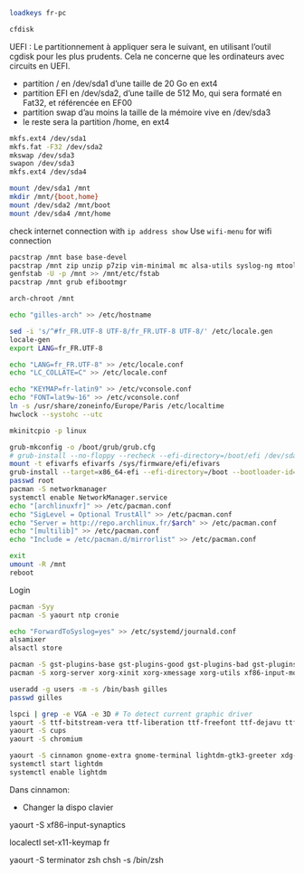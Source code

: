 
```bash
loadkeys fr-pc

cfdisk
```
UEFI : Le partitionnement à appliquer sera le suivant, en utilisant l’outil cgdisk pour les plus prudents. Cela ne concerne que les ordinateurs avec circuits en UEFI. 
 * partition / en /dev/sda1 d’une taille de 20 Go en ext4
 * partition EFI en /dev/sda2, d’une taille de 512 Mo, qui sera formaté en Fat32, et référencée en EF00
 * partition swap d’au moins la taille de la mémoire vive en /dev/sda3
 * le reste sera la partition /home, en ext4

```bash
mkfs.ext4 /dev/sda1
mkfs.fat -F32 /dev/sda2
mkswap /dev/sda3
swapon /dev/sda3
mkfs.ext4 /dev/sda4

mount /dev/sda1 /mnt
mkdir /mnt/{boot,home}
mount /dev/sda2 /mnt/boot
mount /dev/sda4 /mnt/home
```

check internet connection with `ip address show`
Use `wifi-menu` for wifi connection

```bash
pacstrap /mnt base base-devel
pacstrap /mnt zip unzip p7zip vim-minimal mc alsa-utils syslog-ng mtools dosfstools
genfstab -U -p /mnt >> /mnt/etc/fstab
pacstrap /mnt grub efibootmgr

arch-chroot /mnt

echo "gilles-arch" >> /etc/hostname

sed -i 's/^#fr_FR.UTF-8 UTF-8/fr_FR.UTF-8 UTF-8/' /etc/locale.gen
locale-gen
export LANG=fr_FR.UTF-8

echo "LANG=fr_FR.UTF-8" >> /etc/locale.conf
echo "LC_COLLATE=C" >> /etc/locale.conf

echo "KEYMAP=fr-latin9" >> /etc/vconsole.conf
echo "FONT=lat9w-16" >> /etc/vconsole.conf
ln -s /usr/share/zoneinfo/Europe/Paris /etc/localtime
hwclock --systohc --utc

mkinitcpio -p linux

grub-mkconfig -o /boot/grub/grub.cfg
# grub-install --no-floppy --recheck --efi-directory=/boot/efi /dev/sda
mount -t efivarfs efivarfs /sys/firmware/efi/efivars
grub-install --target=x86_64-efi --efi-directory=/boot --bootloader-id=arch_grub --recheck
passwd root
pacman -S networkmanager
systemctl enable NetworkManager.service
echo "[archlinuxfr]" >> /etc/pacman.conf
echo "SigLevel = Optional TrustAll" >> /etc/pacman.conf
echo "Server = http://repo.archlinux.fr/$arch" >> /etc/pacman.conf
echo "[multilib]" >> /etc/pacman.conf
echo "Include = /etc/pacman.d/mirrorlist" >> /etc/pacman.conf

exit
umount -R /mnt
reboot
```

Login

```bash
pacman -Syy
pacman -S yaourt ntp cronie

echo "ForwardToSyslog=yes" >> /etc/systemd/journald.conf
alsamixer
alsactl store

pacman -S gst-plugins-base gst-plugins-good gst-plugins-bad gst-plugins-ugly gst-libav
pacman -S xorg-server xorg-xinit xorg-xmessage xorg-utils xf86-input-mouse xf86-video-modesetting xorg-server-utils xorg-apps

useradd -g users -m -s /bin/bash gilles
passwd gilles

lspci | grep -e VGA -e 3D # To detect current graphic driver
yaourt -S ttf-bitstream-vera ttf-liberation ttf-freefont ttf-dejavu ttf-ms-fonts
yaourt -S cups
yaourt -S chromium

yaourt -S cinnamon gnome-extra gnome-terminal lightdm-gtk3-greeter xdg-user-dirs gnome-icon-theme
systemctl start lightdm
systemctl enable lightdm
```

Dans cinnamon:
 - Changer la dispo clavier
 
yaourt -S xf86-input-synaptics

localectl set-x11-keymap fr


yaourt -S terminator zsh
chsh -s /bin/zsh
